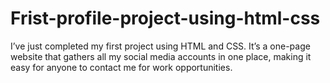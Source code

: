# Frist-profile-project-using-html-css
I’ve just completed my first project using HTML and CSS. It’s a one-page website that gathers all my social media accounts in one place, making it easy for anyone to contact me for work opportunities.

